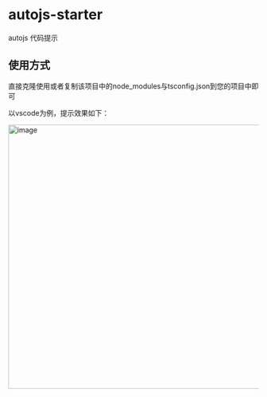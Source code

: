 # autojs-starter
autojs 代码提示

## 使用方式
直接克隆使用或者复制该项目中的node_modules与tsconfig.json到您的项目中即可

以vscode为例，提示效果如下：

<img width="530" alt="image" src="https://user-images.githubusercontent.com/14087023/232650345-f32b1b99-7c1e-4468-9db2-512896358a58.png">

